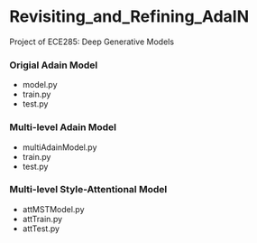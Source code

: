 # Revisiting_and_Refining_AdaIN
Project of ECE285: Deep Generative Models

### Origial Adain Model
- model.py
- train.py
- test.py
### Multi-level Adain Model
- multiAdainModel.py
- train.py
- test.py

### Multi-level Style-Attentional Model
- attMSTModel.py
- attTrain.py
- attTest.py
